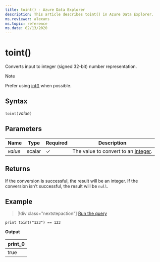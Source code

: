 ```yaml
---
title: toint() - Azure Data Explorer
description: This article describes toint() in Azure Data Explorer.
ms.reviewer: alexans
ms.topic: reference
ms.date: 02/13/2020
---
```

# toint()

Converts input to integer (signed 32-bit) number representation.

> [!NOTE]
> Prefer using [int()](./scalar-data-types/int.md) when possible.

## Syntax

`toint(`*value*`)`

## Parameters

| Name | Type | Required | Description |
|--|--|--|--|
| *value* | scalar | &check; | The value to convert to an [integer](scalar-data-types/int.md).|

## Returns

If the conversion is successful, the result will be an integer.
If the conversion isn't successful, the result will be `null`.

## Example

> [!div class="nextstepaction"]
> <a href="https://dataexplorer.azure.com/clusters/help/databases/Samples?query=H4sIAAAAAAAAAysoyswrUSjJB5IaSoZGxkqaCra2CkAGAO190RQZAAAA" target="_blank">Run the query</a>

```kusto
print toint("123") == 123
```

**Output**

|print_0|
|--|
|true|
